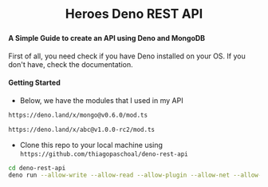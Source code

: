 <div align="center">
  <p align="center" style="font-weight:bold;font-size:25px;">Heroes Deno REST API</p>
</div>

#### A Simple Guide to create an API using Deno and MongoDB

First of all, you need check if you have Deno installed on your OS. If you don't have, check the documentation.

#### Getting Started

- Below, we have the modules that I used in my API

```bash
https://deno.land/x/mongo@v0.6.0/mod.ts
```

```bash
https://deno.land/x/abc@v1.0.0-rc2/mod.ts
```

- Clone this repo to your local machine using `https://github.com/thiagopaschoal/deno-rest-api`

```bash
cd deno-rest-api
deno run --allow-write --allow-read --allow-plugin --allow-net --allow-env --unstable app.ts
```
